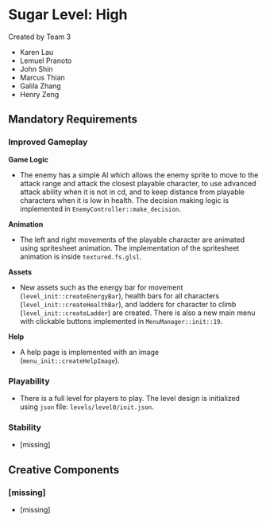 # Sugar Level: High

Created by Team 3
- Karen Lau 
- Lemuel Pranoto 
- John Shin 
- Marcus Thian
- Galila Zhang 
- Henry Zeng 

## Mandatory Requirements

### Improved Gameplay

**Game Logic**
- The enemy has a simple AI which allows the enemy sprite to move to the attack range and attack the closest playable character, to use advanced attack ability when it is not in cd, and to keep distance from playable characters when it is low in health. The decision making logic is implemented in `EnemyController::make_decision`.

**Animation**
- The left and right movements of the playable character are animated using spritesheet animation. The implementation of the spritesheet animation is inside `textured.fs.glsl`.

**Assets**
- New assets such as the energy bar for movement (`level_init::createEnergyBar`), health bars for all characters (`level_init::createHealthBar`), and ladders for character to climb (`level_init::createLadder`) are created. There is also a new main menu with clickable buttons implemented in `MenuManager::init::19`.

**Help**
- A help page is implemented with an image (`menu_init::createHelpImage`).

### Playability

- There is a full level for players to play. The level design is initialized using `json` file: `levels/level0/init.json`.  

### Stability 

- [missing]

## Creative Components

### [missing]
- [missing]

